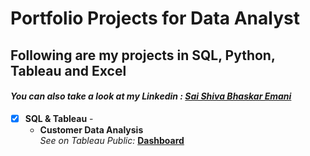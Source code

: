 # Portfolio Projects for Data Analyst

## Following are my projects in SQL, Python, Tableau and Excel <br />
#### *You can also take a look at my Linkedin : [Sai Shiva Bhaskar Emani](https://www.linkedin.com/in/emani-sai-shiva-bhaskar-a2409/)* <br />


- [x] **SQL & Tableau** - 
  - **Customer Data Analysis**<br />
  *See on Tableau Public:* **[Dashboard](https://public.tableau.com/shared/JW2BKWZ8Q?:display_count=n&:origin=viz_share_link)**<br />
